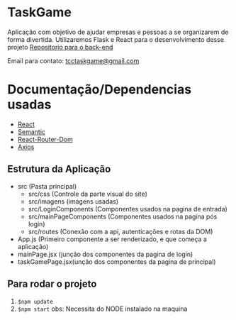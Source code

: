# TaskGame
Aplicação com objetivo de ajudar empresas e pessoas a se organizarem de forma divertida.
Utilizaremos Flask e React para o desenvolvimento desse projeto
[Repositorio para o back-end](https://github.com/Task-Game/task-game-backend) 

Email para contato: [tcctaskgame@gmail.com](tcctaskgame@gmail.com)

# Documentação/Dependencias usadas
- [React](https://pt-br.reactjs.org/docs/getting-started.html)
- [Semantic](https://react.semantic-ui.com/)
- [React-Router-Dom](https://reacttraining.com/react-router/web/guides/quick-start)
- [Axios](https://github.com/axios/axios)

## Estrutura da Aplicação
- src (Pasta principal)
    - src/css (Controle da parte visual do site)
    - src/imagens (imagens usadas)
    - src/LoginComponents (Componentes usados na pagina de entrada)
    - src/mainPageComponents (Componentes usados na pagina pós login)
    - src/routes (Conexão com a api, autenticações e rotas da DOM)
- App.js (Primeiro componente a ser renderizado, e que começa a aplicação)
- mainPage.jsx (junção dos componentes da pagina de login)
- taskGamePage.jsx(unção dos componentes da pagina de principal)



## Para rodar o projeto
  1. ```$npm update```
  2. ```$npm start```
  obs: Necessita do NODE instalado na maquina
  
